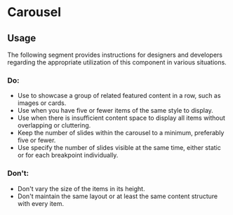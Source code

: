 # Carousel

<TableOfContents></TableOfContents>

## Usage

The following segment provides instructions for designers and developers regarding the appropriate utilization of this
component in various situations.

### Do:

- Use to showcase a group of related featured content in a row, such as images or cards.
- Use when you have five or fewer items of the same style to display.
- Use when there is insufficient content space to display all items without overlapping or cluttering.
- Keep the number of slides within the carousel to a minimum, preferably five or fewer.
- Use specify the number of slides visible at the same time, either static or for each breakpoint individually.

### Don't:

- Don't vary the size of the items in its height.
- Don't maintain the same layout or at least the same content structure with every item.
